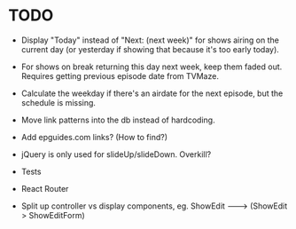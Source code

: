 # TODO

- Display "Today" instead of "Next: (next week)" for
  shows airing on the current day (or yesterday if
  showing that because it's too early today).

- For shows on break returning this day next week, keep
  them faded out. Requires getting previous episode date
  from TVMaze.

- Calculate the weekday if there's an airdate for
  the next episode, but the schedule is missing.

- Move link patterns into the db instead of hardcoding.

- Add epguides.com links? (How to find?)

- jQuery is only used for slideUp/slideDown. Overkill?

- Tests

- React Router

- Split up controller vs display components,
  eg. ShowEdit ---> (ShowEdit > ShowEditForm)
